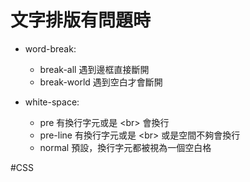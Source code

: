 # 文字排版有問題時
- word-break:
	- break-all  遇到邊框直接斷開
	- break-world  遇到空白才會斷開

- white-space:
	- pre  有換行字元或是 \<br\> 會換行
	- pre-line  有換行字元或是 \<br\> 或是空間不夠會換行
	- normal  預設，換行字元都被視為一個空白格


#CSS 
